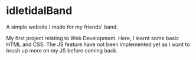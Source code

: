 # idletidalBand
A simple website I made for my friends' band.

My first project relating to Web Development. Here, I learnt some basic HTML and CSS. 
The JS feature have not been implemented yet as I want to brush up more on my JS before coming back.
